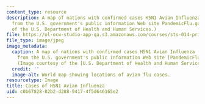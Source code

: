 ```yaml
---
content_type: resource
description: A map of nations with confirmed cases H5N1 Avian Influenza (May 19, 2006),
  from the U.S. government's public information Web site PandemicFlu.gov. (Image courtesy
  of the U.S. Department of Health and Human Services.)
file: https://ol-ocw-studio-app-qa.s3.amazonaws.com/courses/sts-014-principles-and-practice-of-science-communication-spring-2006/c0b6782882b2d28894174f5d646165e2_sts-014s06.jpg
file_type: image/jpeg
image_metadata:
  caption: A map of nations with confirmed cases H5N1 Avian Influenza (May 19, 2006),
    from the U.S. government's public information Web site [PandemicFlu.gov](http://www.pandemicflu.gov/).
    (Image courtesy of the [U.S. Department of Health and Human Services](http://www.hhs.gov/).)
  credit: ''
  image-alt: World map showing locations of avian flu cases.
resourcetype: Image
title: Cases of H5N1 Avian Influenza
uid: c0b67828-82b2-d288-9417-4f5d646165e2
---
```


